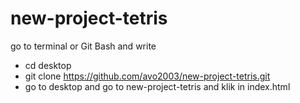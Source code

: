 # new-project-tetris
go to terminal or Git Bash and write 
* cd desktop
* git clone https://github.com/avo2003/new-project-tetris.git
* go to desktop and go to new-project-tetris and klik in index.html
